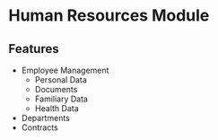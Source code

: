 # Human Resources Module

## Features
- Employee Management
    - Personal Data
    - Documents
    - Familiary Data
    - Health Data
- Departments
- Contracts
